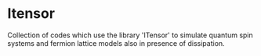 # Itensor

Collection of codes which use the library 'ITensor' to simulate quantum spin systems and fermion lattice models also in presence of dissipation.
